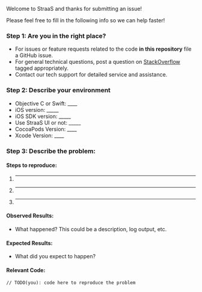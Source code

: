 Welcome to StraaS and thanks for submitting an issue!

Please feel free to fill in the following info so we can help faster!

### Step 1: Are you in the right place?

  * For issues or feature requests related to the code **in this repository** file a GitHub issue.
  * For general technical questions, post a question on [StackOverflow](http://stackoverflow.com/) tagged appropriately.
  * Contact our tech support for detailed service and assistance.

### Step 2: Describe your environment

  * Objective C or Swift: ____
  * iOS version: _____
  * iOS SDK version: _____
  * Use StraaS UI or not: _____
  * CocoaPods Version: ____
  * Xcode Version: ____
  
  
### Step 3: Describe the problem:

#### Steps to reproduce:

  1. _____
  2. _____
  3. _____
  
#### Observed Results:

  * What happened?  This could be a description, log output, etc.
  
#### Expected Results:

  * What did you expect to happen?
  
#### Relevant Code:

  ```
  // TODO(you): code here to reproduce the problem
  ```
